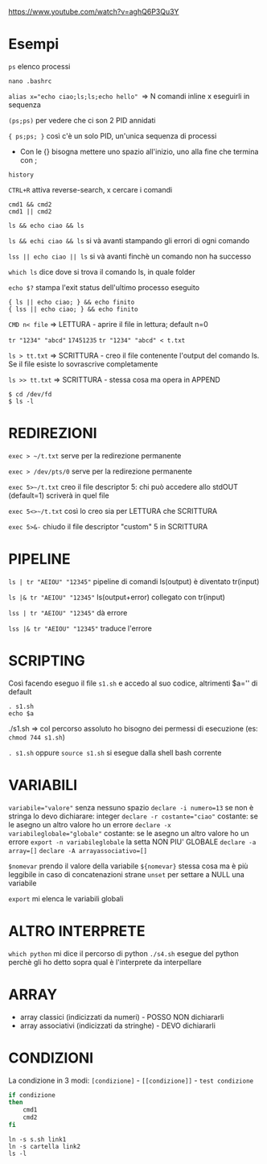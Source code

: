 https://www.youtube.com/watch?v=aghQ6P3Qu3Y

# Esempi

`ps` elenco processi

`nano .bashrc`

`alias x="echo ciao;ls;ls;echo hello" `=> N comandi inline x eseguirli in sequenza

`(ps;ps)` per vedere che ci son 2 PID annidati

`{ ps;ps; }` così c'è un solo PID, un'unica sequenza di processi
- Con le {} bisogna mettere uno spazio all'inizio, uno alla fine che termina con ;

`history`

`CTRL+R` attiva reverse-search, x cercare i comandi

    cmd1 && cmd2
    cmd1 || cmd2

`ls && echo ciao && ls`

`ls && echi ciao && ls`  si và avanti stampando gli errori di ogni comando

`lss || echo ciao || ls`  si và avanti finchè un comando non ha successo


`which ls` dice dove si trova il comando ls, in quale folder

`echo $?`  stampa l'exit status dell'ultimo processo eseguito

    { ls || echo ciao; } && echo finito
    { lss || echo ciao; } && echo finito

`CMD n< file` => LETTURA - aprire il file in lettura; default n=0 

`tr "1234" "abcd"`
`17451235`
`tr "1234" "abcd" < t.txt`

`ls > tt.txt` => SCRITTURA - creo il file contenente l'output del comando ls. Se il file esiste lo sovrascrive completamente

`ls >> tt.txt` => SCRITTURA - stessa cosa ma opera in APPEND

    $ cd /dev/fd
    $ ls -l

# REDIREZIONI
`exec > ~/t.txt`  serve per la redirezione permanente

`exec > /dev/pts/0`  serve per la redirezione permanente

`exec 5>~/t.txt`  creo il file descriptor 5: chi può accedere allo stdOUT (default=1) scriverà in quel file

`exec 5<>~/t.txt`  così lo creo sia per LETTURA che SCRITTURA

`exec 5>&-`  chiudo il file descriptor "custom" 5 in SCRITTURA

# PIPELINE
`ls | tr "AEIOU" "12345"`  pipeline di comandi ls(output) è diventato tr(input)

`ls |& tr "AEIOU" "12345"`   ls(output+error) collegato con tr(input)

`lss | tr "AEIOU" "12345"`  dà errore

`lss |& tr "AEIOU" "12345"`   traduce l'errore

# SCRIPTING
Così facendo eseguo il file `s1.sh` e accedo al suo codice, altrimenti $a='' di default

    . s1.sh
    echo $a

./s1.sh => col percorso assoluto ho bisogno dei permessi di esecuzione (es: `chmod 744 s1.sh`)

`. s1.sh` oppure `source s1.sh` si esegue dalla shell bash corrente
 
# VARIABILI
`variabile="valore"` senza nessuno spazio
`declare -i numero=13` se non è stringa lo devo dichiarare: integer
`declare -r costante="ciao"` costante: se le asegno un altro valore ho un errore
`declare -x variabileglobale="globale"` costante: se le asegno un altro valore ho un errore
`export -n variabileglobale` la setta NON PIU' GLOBALE
`declare -a array=[]`
`declare -A arrayassociativo=[]`

`$nomevar`  prendo il valore della variabile
`${nomevar}`  stessa cosa ma è più leggibile in caso di concatenazioni strane
`unset` per settare a NULL una variabile

`export`  mi elenca le variabili globali 

# ALTRO INTERPRETE
`which python` mi dice il percorso di python
`./s4.sh` esegue del python perchè gli ho detto sopra qual è l'interprete da interpellare

# ARRAY
- array classici (indicizzati da numeri) - POSSO NON dichiararli
- array associativi (indicizzati da stringhe) - DEVO dichiararli

# CONDIZIONI
La condizione in 3 modi: `[condizione]` - `[[condizione]]` - `test condizione`
```bash
if condizione
then
    cmd1
    cmd2
fi
```

```
ln -s s.sh link1
ln -s cartella link2
ls -l
```
